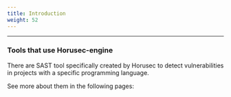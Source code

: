 ```yaml
---
title: Introduction
weight: 52
---
```


---

### Tools that use Horusec-engine 

There are SAST tool specifically created by Horusec to detect vulnerabilities in projects with a specific programming language. 

See more about them in the following pages: